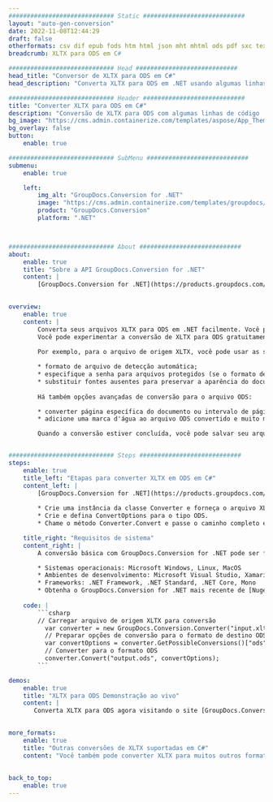 ```yaml
---
############################# Static ############################
layout: "auto-gen-conversion"
date: 2022-11-08T12:44:29
draft: false
otherformats: csv dif epub fods htm html json mht mhtml ods pdf sxc tex tsv xlam xls xlsb xlsm xlsx xlt xltm xltx xml xps
breadcrumb: XLTX para ODS em C#

############################# Head ############################
head_title: "Conversor de XLTX para ODS em C#"
head_description: "Converta XLTX para ODS em .NET usando algumas linhas de código. Use a API de conversão de documentos do GroupDocs para converter mais de 160 formatos de arquivo."

############################# Header ############################
title: "Converter XLTX para ODS em C#"
description: "Conversão de XLTX para ODS com algumas linhas de código .NET"
bg_image: "https://cms.admin.containerize.com/templates/aspose/App_Themes/V3/images/bg/header1.png"
bg_overlay: false
button:
    enable: true

############################# SubMenu ############################
submenu:
    enable: true

    left:
        img_alt: "GroupDocs.Conversion for .NET"
        image: "https://cms.admin.containerize.com/templates/groupdocs/images/product-logos/90x90-noborder/groupdocs-conversion-net.png"
        product: "GroupDocs.Conversion"
        platform: ".NET"



############################# About ############################
about:
    enable: true
    title: "Sobre a API GroupDocs.Conversion for .NET"
    content: |
        [GroupDocs.Conversion for .NET](https://products.groupdocs.com/conversion/net/) pode ser usado para converter Microsoft Word, Excel, PowerPoint, PDF, Visio e outros formatos. GroupDocs.Conversion é uma API independente que é adequada para sistemas internos e de back-end onde é necessário alto desempenho. Não depende de nenhum software como Microsoft ou Open Office.
    

overview:
    enable: true
    content: |
        Converta seus arquivos XLTX para ODS em .NET facilmente. Você pode usar apenas algumas linhas de código C# em qualquer plataforma de sua escolha, como - Windows, Linux, macOS.
        Você pode experimentar a conversão de XLTX para ODS gratuitamente e avaliar a qualidade dos resultados da conversão. Juntamente com cenários de conversão de arquivo simples, você pode tentar opções mais avançadas para carregar o arquivo de origem XLTX e para salvar o resultado de saída ODS. 
        
        Por exemplo, para o arquivo de origem XLTX, você pode usar as seguintes opções de carregamento:

        * formato de arquivo de detecção automática;
        * especifique a senha para arquivos protegidos (se o formato de arquivo suportar);
        * substituir fontes ausentes para preservar a aparência do documento.
        
        Há também opções avançadas de conversão para o arquivo ODS:

        * converter página específica do documento ou intervalo de páginas;
        * adicione uma marca d'água ao arquivo ODS convertido e muito mais.

        Quando a conversão estiver concluída, você pode salvar seu arquivo ODS no caminho do arquivo local ou em qualquer armazenamento de terceiros, como FTP, Amazon S3, Google Drive, Dropbox etc. Observe - para converter XLTX para {{ TO}} não há necessidade de nenhum software adicional instalado - como MS Office, Open Office, Adobe Acrobat Reader etc.


############################# Steps ############################
steps:
    enable: true
    title_left: "Etapas para converter XLTX em ODS em C#"
    content_left: |
        [GroupDocs.Conversion for .NET](https://products.groupdocs.com/conversion/net/) torna mais fácil para os desenvolvedores converter um arquivo XLTX para ODS com algumas linhas de código.
        
        * Crie uma instância da classe Converter e forneça o arquivo XLTX com o caminho completo
        * Crie e defina ConvertOptions para o tipo ODS.
        * Chame o método Converter.Convert e passe o caminho completo e o formato (ODS) como parâmetro

    title_right: "Requisitos de sistema"
    content_right: |
        A conversão básica com GroupDocs.Conversion for .NET pode ser feita em apenas algumas etapas simples. Nossas APIs são suportadas em todas as principais plataformas e sistemas operacionais. Antes de executar o código abaixo, certifique-se de ter os seguintes pré-requisitos instalados em seu sistema.

        * Sistemas operacionais: Microsoft Windows, Linux, MacOS
        * Ambientes de desenvolvimento: Microsoft Visual Studio, Xamarin, MonoDevelop
        * Frameworks: .NET Framework, .NET Standard, .NET Core, Mono
        * Obtenha o GroupDocs.Conversion for .NET mais recente de [Nuget](https://www.nuget.org/packages/groupdocs.conversion)
         
    code: |
        ```csharp    
        // Carregar arquivo de origem XLTX para conversão
          var converter = new GroupDocs.Conversion.Converter("input.xltx");
          // Preparar opções de conversão para o formato de destino ODS
          var convertOptions = converter.GetPossibleConversions()["ods"].ConvertOptions;
          // Converter para o formato ODS
          converter.Convert("output.ods", convertOptions);
        ```

demos:
    enable: true
    title: "XLTX para ODS Demonstração ao vivo"
    content: |
       Converta XLTX para ODS agora visitando o site [GroupDocs.Conversion App](https://products.groupdocs.app/conversion/family). A demonstração online tem as seguintes vantagens
          

more_formats:
    enable: true
    title: "Outras conversões de XLTX suportadas em C#"
    content: "Você também pode converter XLTX para muitos outros formatos de arquivo. Por favor, veja a lista abaixo."
       
       
back_to_top:
    enable: true
---
```

